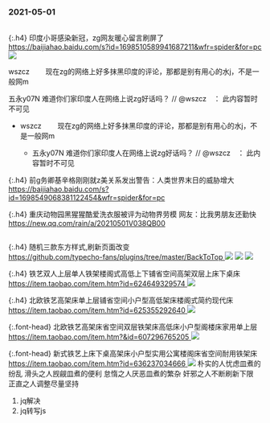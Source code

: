 ### 2021-05-01　
```note
```

{:.h4}
印度小哥感染新冠，zg网友暖心留言刷屏了
<br>[
https://baijiahao.baidu.com/s?id=1698510589941687211&wfr=spider&for=pc
](
https://baijiahao.baidu.com/s?id=1698510589941687211&wfr=spider&for=pc
)
![](http://pics7.baidu.com/feed/fc1f4134970a304e7694dfbf7af9c98ec8175cfe.png?token=2c9444b23cab525b81975eb320cea61e)

wszcz　
　现在zg的网络上好多抹黑印度的评论，那都是别有用心的水j，不是一般网m

五永y07N
难道你们家印度人在网络上说zg好话吗？ // @wszcz　： 此内容暂时不可见

- wszcz　
　现在zg的网络上好多抹黑印度的评论，那都是别有用心的水j，不是一般网m

  - 五永y07N
难道你们家印度人在网络上说zg好话吗？ // @wszcz　： 此内容暂时不可见


{:.h4}
前g务卿基辛格刚刚就z美关系发出警告：人类世界末日的威胁增大
<br>[
https://baijiahao.baidu.com/s?id=1698549068381122454&wfr=spider&for=pc
](
https://baijiahao.baidu.com/s?id=1698549068381122454&wfr=spider&for=pc
)

{:.h4}
重庆动物园黑猩猩酷爱洗衣服被评为动物界劳模 网友：比我男朋友还勤快
<br>[
https://new.qq.com/rain/a/20210501V038QB00
](
https://new.qq.com/rain/a/20210501V038QB00
)

```tip
```

{:.h4}
随机三款东方样式,刷新页面改变
<br>[
https://github.com/typecho-fans/plugins/tree/master/BackToTop
](
https://github.com/typecho-fans/plugins/tree/master/BackToTop
)
![](https://cloud.mokeyjay.com/img/touhou/marisa.png)
![](https://cloud.mokeyjay.com/img/touhou/flandre.png)
![](https://cloud.mokeyjay.com/img/touhou/reimu.png)

{:.h4}
铁艺双人上层单人铁架楼阁式高低上下铺省空间高架双层上床下桌床
<br>[
https://item.taobao.com/item.htm?id=624649329574
](
https://item.taobao.com/item.htm?id=624649329574
)
![](https://img.alicdn.com/imgextra/i4/2903373201/O1CN01ooxbEX1ZW6QBmeZQ9_!!2903373201.jpg)

{:.h4}
北欧铁艺高架床单上层铺省空间小户型高低架床楼阁式简约现代床
<br>[
https://item.taobao.com/item.htm?id=625355292640
](
https://item.taobao.com/item.htm?id=625355292640
)
![](https://img.alicdn.com/imgextra/i1/2649883797/O1CN01U36m0o1dv4TnqsvHj_!!2649883797.jpg)

{:.font-head}
北欧铁艺高架床省空间双层铁架床高低床小户型阁楼床家用单上层
<br>[
https://item.taobao.com/item.htm?&id=607296765205
](
https://item.taobao.com/item.htm?&id=607296765205
)
![](https://gd1.alicdn.com/imgextra/i1/2449416005/O1CN01SOto3j1uEKydqn8Hm_!!2449416005.jpg)

{:.font-head}
新式铁艺上床下桌高架床小户型实用公寓楼阁床省空间耐用铁架床
<br>[
https://item.taobao.com/item.htm?id=636237034666
](
https://item.taobao.com/item.htm?id=636237034666
)
![](https://img.alicdn.com/imgextra/i3/2826306113/O1CN01AczYwS1v1nnqaHNNq_!!2826306113.jpg)
朴实的人忧虑皿煮的纷乱
滑头之人觊觎皿煮的便利
怠惰之人厌恶皿煮的繁杂
奸邪之人不断刷新下限
正直之人调整尽量坚持

1. jq解决
2. jq转写js

